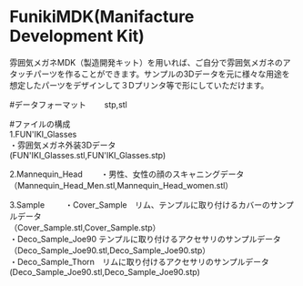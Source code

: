 # FunikiMDK(Manifacture Development Kit)

雰囲気メガネMDK（製造開発キット）を用いれば、ご自分で雰囲気メガネのアタッチパーツを作ることができます。サンプルの3Dデータを元に様々な用途を想定したパーツをデザインして３Dプリンタ等で形にしていただけます。

#データフォーマット　　
stp,stl　　

#ファイルの構成  
1.FUN'IKI_Glasses  
・雰囲気メガネ外装3Dデータ  
 (FUN'IKI_Glasses.stl,FUN'IKI_Glasses.stp)  

2.Mannequin_Head　　
・男性、女性の顔のスキャニングデータ  
（Mannequin_Head_Men.stl,Mannequin_Head_women.stl）  
  
3.Sample  　　
・Cover_Sample　リム、テンプルに取り付けるカバーのサンプルデータ  
（Cover_Sample.stl,Cover_Sample.stp）  
・Deco_Sample_Joe90 テンプルに取り付けるアクセサリのサンプルデータ  
（Deco_Sample_Joe90.stl,Deco_Sample_Joe90.stp）  
・Deco_Sample_Thorn　リムに取り付けるアクセサリのサンプルデータ  
 (Deco_Sample_Joe90.stl,Deco_Sample_Joe90.stp)  
   
   
 
 


